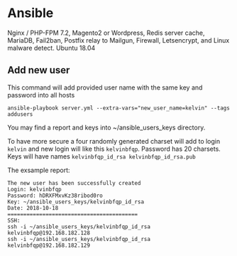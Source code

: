 # Ansible
Nginx / PHP-FPM 7.2, Magento2 or Wordpress, Redis server cache, MariaDB, Fail2ban, Postfix relay to Mailgun, Firewall, Letsencrypt, and Linux malware detect. Ubuntu 18.04

## Add new user
This command will add provided user name with the same key and password into all hosts

`ansible-playbook server.yml --extra-vars="new_user_name=kelvin" --tags addusers`

You may find a report and keys into ~/ansible_users_keys directory.

To have more secure a four randomly generated charset will add to login `kelvin` and new login will like this `kelvinbfqp`. Password has 20 charsets. Keys will have names `kelvinbfqp_id_rsa kelvinbfqp_id_rsa.pub`

The exsample report:

    The new user has been successfully created
    Login: kelvinbfqp
    Password: hDRXFMxvKz38ribod0ro
    Key: ~/ansible_users_keys/kelvinbfqp_id_rsa
    Date: 2018-10-18
    =========================================
    SSH:
    ssh -i ~/ansible_users_keys/kelvinbfqp_id_rsa kelvinbfqp@192.168.182.128
    ssh -i ~/ansible_users_keys/kelvinbfqp_id_rsa kelvinbfqp@192.168.182.129
